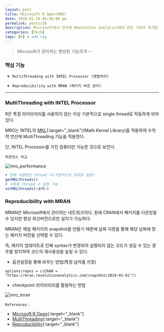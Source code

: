 ```yaml
---
layout: post
title: Microsoft R Open(MRO)
date: 2018-01-19 05:30:00 pm
permalink: posts/18
description: Microsoft에서 인수한 Revolution analytics에서 만든 기능이 추가된 R # Add post description (optional)
categories: [Tech]
tags: [R] # add tag
---
```


> Microsoft가 관리하는 향상된 기능의 R -- 

### 핵심 기능

* `MultiThreading with INTEL Processor (병렬처리)`

* `Reproducibility with MRAN (패키지 버전 관리)`

***

### MultiThreading with INTEL Processor

R은 특정 라이브러리를 사용하지 않는 이상 기본적으로 single thread로 작동하게 되어 있다.

MRO는 INTEL의 [MKL](https://software.intel.com/en-us/mkl){:target="_blank"}(Math Kernel Library)를 적용하여 수학적 연산에 MultiThreading 기능을 적용한다.

단, INTEL Processor를 가진 컴퓨터만 가능한 것으로 보인다.

`퍼포먼스 비교`

![mro_performance]({{site.baseurl}}/assets/img/r/mro_1.png)

``` r
# 현재 사용중인 thread 수(기본적으로 최대로 설정)
getMKLthreads()
# 사용할 thread 수 설정 가능
setMKLthreads(<숫자>)
```

### Reproducibility with MRAN

MRAN은 Microsoft에서 관리하는 네트워크이다. 원래 CRAN에서 패키지를 다운받을 수 있지만 항상 최신버전으로만 설치가 가능하다.

MRAN은 매일 패키지의 snapshot을 만들기 때문에 날짜 지정을 통해 해당 날짜에 맞는 패키지 버전을 선택할 수 있다. 

즉, 패키지 업데이트로 인해 syntax가 변경되어 실행되지 않는 코드가 생길 수 있는 경우를 방지하여 코드의 재사용성을 높일 수 있다.

* 옵션설정을 통해 바꾸는 방법(특정 날자를 지정)

`options(repos = c(CRAN = "https://mran.revolutionanalytics.com/snapshot/2019-01-01"))`

* checkpoint 라이브러리를 활용하는 방법

![mro_mran]({{site.baseurl}}/assets/img/r/mro_2.png)


`References` : 

* [Microsoft R Open](https://mran.microsoft.com/){:target="_blank"}
* [MultiThreading](https://mran.microsoft.com/documents/rro/multithread){:target="_blank"}
* [Reproducibility](https://mran.microsoft.com/documents/rro/reproducibility){:target="_blank"}
